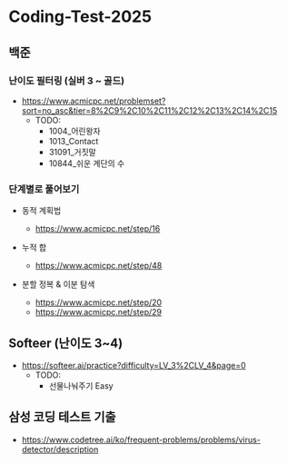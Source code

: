 # Coding-Test-2025

## 백준
### 난이도 필터링 (실버 3 ~ 골드)
- https://www.acmicpc.net/problemset?sort=no_asc&tier=8%2C9%2C10%2C11%2C12%2C13%2C14%2C15
    - TODO:
        - 1004_어린왕자
        - 1013_Contact
        - 31091_거짓말
        - 10844_쉬운 계단의 수

### 단계별로 풀어보기
- 동적 계획법
    - https://www.acmicpc.net/step/16

- 누적 합
    - https://www.acmicpc.net/step/48

- 분할 정복 & 이분 탐색
    - https://www.acmicpc.net/step/20
    - https://www.acmicpc.net/step/29

## Softeer (난이도 3~4)
- https://softeer.ai/practice?difficulty=LV_3%2CLV_4&page=0
    - TODO:
        - 선물나눠주기 Easy

## 삼성 코딩 테스트 기출
- https://www.codetree.ai/ko/frequent-problems/problems/virus-detector/description
